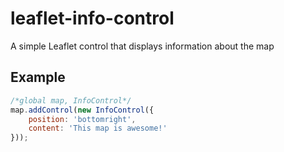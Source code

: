 # leaflet-info-control

A simple Leaflet control that displays information about the map

## Example

```js
/*global map, InfoControl*/
map.addControl(new InfoControl({
    position: 'bottomright',
    content: 'This map is awesome!'
}));
```
